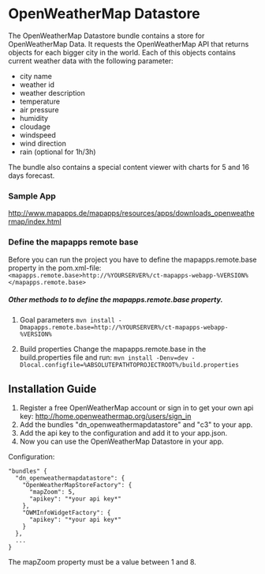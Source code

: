 # OpenWeatherMap Datastore
The OpenWeatherMap Datastore bundle contains a store for OpenWeatherMap Data. It requests the OpenWeatherMap API that returns objects for each bigger city in the world. Each of this objects contains current weather data with the following parameter:
  - city name
  - weather id
  - weather description
  - temperature
  - air pressure
  - humidity
  - cloudage
  - windspeed
  - wind direction
  - rain (optional for 1h/3h)

The bundle also contains a special content viewer with charts for 5 and 16 days forecast.

### Sample App
http://www.mapapps.de/mapapps/resources/apps/downloads_openweathermap/index.html

### Define the mapapps remote base
Before you can run the project you have to define the mapapps.remote.base property in the pom.xml-file:
`<mapapps.remote.base>http://%YOURSERVER%/ct-mapapps-webapp-%VERSION%</mapapps.remote.base>`

##### Other methods to to define the mapapps.remote.base property.
1. Goal parameters
`mvn install -Dmapapps.remote.base=http://%YOURSERVER%/ct-mapapps-webapp-%VERSION%`

2. Build properties
Change the mapapps.remote.base in the build.properties file and run:
`mvn install -Denv=dev -Dlocal.configfile=%ABSOLUTEPATHTOPROJECTROOT%/build.properties`

Installation Guide
------------------

1. Register a free OpenWeatherMap account or sign in to get your own api key: http://home.openweathermap.org/users/sign_in
2. Add the bundles "dn_openweathermapdatastore" and "c3" to your app.
3. Add the api key to the configuration and add it to your app.json.
4. Now you can use the OpenWeatherMap Datastore in your app.

Configuration:
```
"bundles" {
  "dn_openweathermapdatastore": {
    "OpenWeatherMapStoreFactory": {
      "mapZoom": 5,
      "apikey": "*your api key*"
    },
    "OWMInfoWidgetFactory": {
      "apikey": "*your api key*"
    }
  },
  ...
}
```
The mapZoom property must be a value between 1 and 8.
